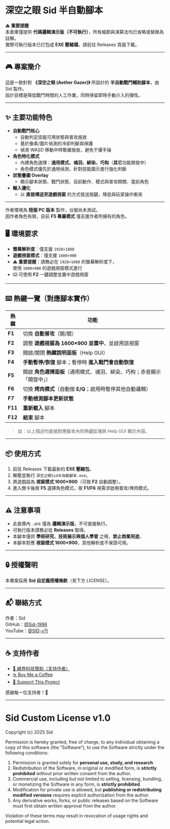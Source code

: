 # 深空之眼 Sid 半自動腳本

⚠️ **重要提醒**  
本倉庫僅提供 **代碼邏輯演示版（不可執行）**，所有細節與演算法均已省略或替換為註解。  
實際可執行版本已打包成 **EXE 壓縮檔**，請前往 Releases 頁面下載。  

---

## 🎮 專案簡介
這是一款針對 **《深空之眼 (Aether Gazer)》** 所設計的 **半自動戰鬥輔助腳本**，由 Sid 製作。  
設計目標是降低戰鬥時間的人工作業，同時保留即時手動介入的彈性。

---

## ✨ 主要功能特色
- **自動戰鬥核心**
  - 自動判定技能可用狀態與普攻施放
  - 基於像素/圖片偵測的冷卻判斷與保護
  - 偵測 WASD 移動中時暫緩施放，避免干擾手操
- **角色特化模式**
  - 內建角色選擇：**通用模式、魂羽、緋染、巧构**（**其它**功能開發中）
  - 角色模式優先於通用偵測，針對技能圖示進行強化判斷
- **狀態疊圖 Overlay**
  - 顯示腳本狀態、戰鬥狀態、目前動作、模式與普攻開關、當前角色
- **輸入優化**
  - 以 **直接傳送至遊戲視窗** 的方式發送按鍵，降低與玩家操作衝突

---

作者環境為 **陸服 PC 版本** 製作，台服尚未測試。  
因作者角色有限，目前 **F5 專屬模式** 僅支援作者所擁有的角色。  

## 🖥 環境要求

- **螢幕解析度**：僅支援 `1920×1080`
- **遊戲視窗模式**：僅支援 `1600×900`
- ⚠️ **重要提醒**：請務必在 `1920×1080` 的螢幕解析度下，  
  使用 `1600×900` 的遊戲視窗模式進行
- ⌨️ 可使用 **F2** 一鍵調整並置中遊戲視窗

---

## ⌨️ 熱鍵一覽（對應腳本實作）

| 熱鍵  | 功能 |
|-------|------|
| **F1**  | 切換 **自動普攻**（開/關） |
| **F2**  | 調整 **遊戲視窗為 1600×900 並置中**，並啟用該視窗 |
| **F3**  | 開啟/關閉 **熱鍵說明面板**（Help GUI） |
| **F4**  | **手動暫停/恢復** 腳本；暫停時 **進入戰鬥會自動恢復** |
| **F5**  | 開啟 **角色選擇面板**（通用模式、魂羽、緋染、巧构；赤音顯示「開發中」） |
| **F6**  | 切換 **烤肉模式**（自動按 **E/Q**；啟用時暫停其他自動邏輯） |
| **F7**  | **手動檢測腳本更新狀態** |
| **F11** | **重新載入** 腳本 |
| **F12** | **結束** 腳本 |

> 註：以上描述均直接對應腳本內的熱鍵區塊與 Help GUI 顯示內容。

---

## 📦 使用方式
1. 前往 Releases 下載最新的 **EXE 壓縮包**。  
2. 解壓並執行 `深空之眼Sid半自動腳本.exe`。  
3. 將遊戲設為 **視窗模式 1600×900**（可按 **F2** 自動調整）。  
4. 進入關卡後按 **F5** 選擇角色模式，按 **F1/F6** 視需求啟用普攻/烤肉模式。  

---

## ⚠️ 注意事項
- 此倉庫內 `.ahk` 僅為 **邏輯演示版**，不可直接執行。  
- 可執行版本請務必從 **Releases** 取得。  
- 本腳本僅供 **學術研究、技術展示與個人學習** 之用，**禁止商業用途**。  
- 本腳本對應 **視窗模式 1600×900**，其他解析度不保證可用。  

---

## 🔒 授權聲明
本專案採用 **Sid 自定義授權條款**（見下方 LICENSE）。

---

## 📬 聯絡方式
作者：Sid  
GitHub：[@Sid-1996](https://github.com/Sid-1996)  
YouTube：[@SID-v7t](https://www.youtube.com/@SID-v7t)

---

## ☕ 支持作者
- [💚 綠界科技贊助（支持作者）](https://p.ecpay.com.tw/E0E3A)  
- [☕ Buy Me a Coffee](https://www.paypal.com/ncp/payment/ARWX3ZS893UKU)  
- [🔗 Support This Project](https://www.paypal.com/ncp/payment/4YCFVARX3ADGW](https://www.paypal.com/ncp/payment/GJS4D5VTSVWG4))  

感謝每一位支持者！💖

---

Sid Custom License v1.0
=======================

Copyright (c) 2025 Sid

Permission is hereby granted, free of charge, to any individual
obtaining a copy of this software (the “Software”), to use the
Software strictly under the following conditions:

1) Permission is granted solely for **personal use, study, and research**.
2) Redistribution of the Software, in original or modified form,
   is **strictly prohibited** without prior written consent from the author.
3) Commercial use, including but not limited to selling, licensing,
   bundling, or monetizing the Software in any form, is **strictly prohibited**.
4) Modification for private use is allowed, but **publishing or redistributing
   modified versions** requires explicit authorization from the author.
5) Any derivative works, forks, or public releases based on the Software
   must first obtain written approval from the author.

Violation of these terms may result in revocation of usage rights
and potential legal action.

